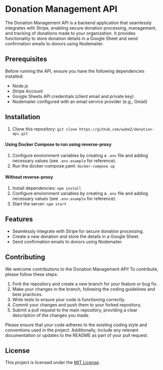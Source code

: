 # Donation Management API

The Donation Management API is a backend application that seamlessly integrates with Stripe, enabling secure donation processing, management, and tracking of donations made to your organization. It provides functionality to store donation details in a Google Sheet and send confirmation emails to donors using Nodemailer.

## Prerequisites

Before running the API, ensure you have the following dependencies installed:

- Node.js
- Stripe Account
- Google Sheets API credentials (client email and private key)
- Nodemailer configured with an email service provider (e.g., Gmail)

## Installation

1. Clone this repository: `git clone https://github.com/wubeZ/donation-api.git`

#### Using Docker Compose to run using reverse-proxy
1. Configure environment variables by creating a `.env` file and adding necessary values (see `.env.example` for reference).
2. Run the docker-compose.yaml: `docker-compose up`

#### Without reverse-proxy
1. Install dependencies: `npm install`
2. Configure environment variables by creating a `.env` file and adding necessary values (see `.env.example` for reference).
3. Start the server: `npm start`

## Features

- Seamlessly integrate with Stripe for secure donation processing.
- Create a new donation and store the details in a Google Sheet.
- Send confirmation emails to donors using Nodemailer.

## Contributing

We welcome contributions to the Donation Management API! To contribute, please follow these steps:

1. Fork the repository and create a new branch for your feature or bug fix.
2. Make your changes in the branch, following the coding guidelines and best practices.
3. Write tests to ensure your code is functioning correctly.
4. Commit your changes and push them to your forked repository.
5. Submit a pull request to the main repository, providing a clear description of the changes you made.

Please ensure that your code adheres to the existing coding style and conventions used in the project. Additionally, include any relevant documentation or updates to the README as part of your pull request.

## License

This project is licensed under the [MIT License](LICENSE).

